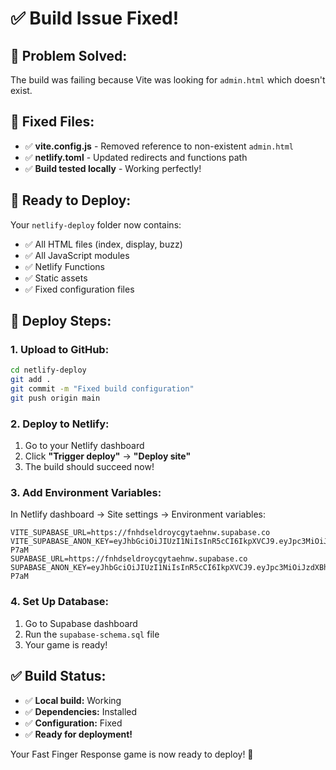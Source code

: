 # ✅ Build Issue Fixed!

## 🔧 **Problem Solved:**
The build was failing because Vite was looking for `admin.html` which doesn't exist.

## 🚀 **Fixed Files:**
- ✅ **vite.config.js** - Removed reference to non-existent `admin.html`
- ✅ **netlify.toml** - Updated redirects and functions path
- ✅ **Build tested locally** - Working perfectly!

## 📁 **Ready to Deploy:**

Your `netlify-deploy` folder now contains:
- ✅ All HTML files (index, display, buzz)
- ✅ All JavaScript modules
- ✅ Netlify Functions
- ✅ Static assets
- ✅ Fixed configuration files

## 🚀 **Deploy Steps:**

### **1. Upload to GitHub:**
```bash
cd netlify-deploy
git add .
git commit -m "Fixed build configuration"
git push origin main
```

### **2. Deploy to Netlify:**
1. Go to your Netlify dashboard
2. Click **"Trigger deploy"** → **"Deploy site"**
3. The build should succeed now!

### **3. Add Environment Variables:**
In Netlify dashboard → Site settings → Environment variables:
```
VITE_SUPABASE_URL=https://fnhdseldroycgytaehnw.supabase.co
VITE_SUPABASE_ANON_KEY=eyJhbGciOiJIUzI1NiIsInR5cCI6IkpXVCJ9.eyJpc3MiOiJzdXBhYmFzZSIsInJlZiI6ImZuaGRzZWxkcm95Y2d5dGFlbmh3Iiwicm9sZSI6ImFub24iLCJpYXQiOjE3NTk1MTI4NTAsImV4cCI6MjA3NTA4ODg1MH0.tUyRABxLz1wK4PiyX5wKJLgsYcH0Mf3eJxu1Ri-P7aM
SUPABASE_URL=https://fnhdseldroycgytaehnw.supabase.co
SUPABASE_ANON_KEY=eyJhbGciOiJIUzI1NiIsInR5cCI6IkpXVCJ9.eyJpc3MiOiJzdXBhYmFzZSIsInJlZiI6ImZuaGRzZWxkcm95Y2d5dGFlbmh3Iiwicm9sZSI6ImFub24iLCJpYXQiOjE3NTk1MTI4NTAsImV4cCI6MjA3NTA4ODg1MH0.tUyRABxLz1wK4PiyX5wKJLgsYcH0Mf3eJxu1Ri-P7aM
```

### **4. Set Up Database:**
1. Go to Supabase dashboard
2. Run the `supabase-schema.sql` file
3. Your game is ready!

## ✅ **Build Status:**
- ✅ **Local build:** Working
- ✅ **Dependencies:** Installed
- ✅ **Configuration:** Fixed
- ✅ **Ready for deployment!**

Your Fast Finger Response game is now ready to deploy! 🎉
